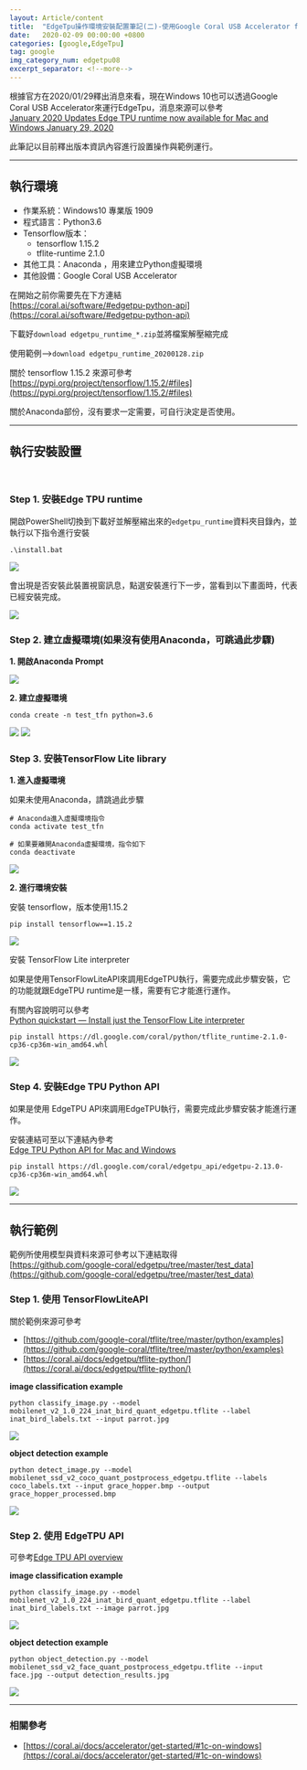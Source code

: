 ```yaml
---
layout: Article/content
title:  "EdgeTpu操作環境安裝配置筆記(二)-使用Google Coral USB Accelerator for Windows 10"
date:   2020-02-09 00:00:00 +0800
categories: [google,EdgeTpu]
tag: google
img_category_num: edgetpu08
excerpt_separator: <!--more-->
---
```


<!--more-->

根據官方在2020/01/29釋出消息來看，現在Windows 10也可以透過Google Coral USB Accelerator來運行EdgeTpu，消息來源可以參考 <br/>
[January 2020 Updates
Edge TPU runtime now available for Mac and Windows
January 29, 2020](https://coral.ai/news/updates-01-2020/)

此筆記以目前釋出版本資訊內容進行設置操作與範例運行。

---

## 執行環境

* 作業系統：Windows10 專業版 1909
* 程式語言：Python3.6
* Tensorflow版本：
  - tensorflow 1.15.2
  - tflite-runtime 2.1.0
* 其他工具：Anaconda ，用來建立Python虛擬環境
* 其他設備：Google Coral USB Accelerator

在開始之前你需要先在下方連結 <br/>
[https://coral.ai/software/#edgetpu-python-api](https://coral.ai/software/#edgetpu-python-api)

下載好`download edgetpu_runtime_*.zip`並將檔案解壓縮完成

使用範例-->`download edgetpu_runtime_20200128.zip`

關於 tensorflow 1.15.2 來源可參考 <br/>
[https://pypi.org/project/tensorflow/1.15.2/#files](https://pypi.org/project/tensorflow/1.15.2/#files)

關於Anaconda部份，沒有要求一定需要，可自行決定是否使用。

---

## 執行安裝設置

<br/>

### Step 1. 安裝Edge TPU runtime

開啟PowerShell切換到下載好並解壓縮出來的`edgetpu_runtime`資料夾目錄內，並執行以下指令進行安裝

```shell
.\install.bat
```

<img src="edgetpu08-01.png" class="img-fluid rounded mx-auto" >

會出現是否安裝此裝置視窗訊息，點選安裝進行下一步，當看到以下畫面時，代表已經安裝完成。

<img src="edgetpu08-02.png" class="img-fluid rounded mx-auto" >

### Step 2. 建立虛擬環境(如果沒有使用Anaconda，可跳過此步驟)

**1. 開啟Anaconda Prompt** <br/>

<img src="edgetpu08-03.png" class="img-fluid rounded mx-auto" >

**2. 建立虛擬環境** <br/>

```shell
conda create -n test_tfn python=3.6
```

<img src="edgetpu08-04.png" class="img-fluid rounded mx-auto" >

<img src="edgetpu08-05.png" class="img-fluid rounded mx-auto" >


### Step 3. 安裝TensorFlow Lite library

**1. 進入虛擬環境**

如果未使用Anaconda，請跳過此步驟

```shell
# Anaconda進入虛擬環境指令
conda activate test_tfn

# 如果要離開Anaconda虛擬環境，指令如下
conda deactivate
```

<img src="edgetpu08-06.png" class="img-fluid rounded mx-auto" >


**2. 進行環境安裝**

安裝 tensorflow，版本使用1.15.2

```shell
pip install tensorflow==1.15.2
```

<img src="edgetpu08-07.png" class="img-fluid rounded mx-auto" >


安裝 TensorFlow Lite interpreter

如果是使用TensorFlowLiteAPI來調用EdgeTPU執行，需要完成此步驟安裝，它的功能就跟EdgeTPU runtime是一樣，需要有它才能進行運作。

有關內容說明可以參考 <br/>
[Python quickstart — Install just the TensorFlow Lite interpreter](https://www.tensorflow.org/lite/guide/python#install_just_the_tensorflow_lite_interpreter)

```shell
pip install https://dl.google.com/coral/python/tflite_runtime-2.1.0-cp36-cp36m-win_amd64.whl
```

<img src="edgetpu08-08.png" class="img-fluid rounded mx-auto" >


### Step 4. 安裝Edge TPU Python API

如果是使用 EdgeTPU API來調用EdgeTPU執行，需要完成此步驟安裝才能進行運作。

安裝連結可至以下連結內參考 <br/>
[Edge TPU Python API for Mac and Windows](https://coral.ai/software/#edgetpu-python-api)

```shell
pip install https://dl.google.com/coral/edgetpu_api/edgetpu-2.13.0-cp36-cp36m-win_amd64.whl
```

<img src="edgetpu08-09.png" class="img-fluid rounded mx-auto" >

---

## 執行範例

範例所使用模型與資料來源可參考以下連結取得 <br/>
[https://github.com/google-coral/edgetpu/tree/master/test_data](https://github.com/google-coral/edgetpu/tree/master/test_data)

### Step 1. 使用 TensorFlowLiteAPI

關於範例來源可參考
* [https://github.com/google-coral/tflite/tree/master/python/examples](https://github.com/google-coral/tflite/tree/master/python/examples)
* [https://coral.ai/docs/edgetpu/tflite-python/](https://coral.ai/docs/edgetpu/tflite-python/)

**image classification example** <br/>

```shell
python classify_image.py --model mobilenet_v2_1.0_224_inat_bird_quant_edgetpu.tflite --label inat_bird_labels.txt --input parrot.jpg
```

<img src="edgetpu08-10.png" class="img-fluid rounded mx-auto" >

**object detection example** <br/>

```shell
python detect_image.py --model mobilenet_ssd_v2_coco_quant_postprocess_edgetpu.tflite --labels coco_labels.txt --input grace_hopper.bmp --output grace_hopper_processed.bmp
```

<img src="edgetpu08-11.png" class="img-fluid rounded mx-auto" >

### Step 2. 使用 EdgeTPU API

可參考[Edge TPU API overview](https://coral.ai/docs/edgetpu/api-intro/)


**image classification example** <br/>

```shell
python classify_image.py --model mobilenet_v2_1.0_224_inat_bird_quant_edgetpu.tflite --label inat_bird_labels.txt --image parrot.jpg
```

<img src="edgetpu08-12.png" class="img-fluid rounded mx-auto" >

**object detection example** <br/>

```shell
python object_detection.py --model mobilenet_ssd_v2_face_quant_postprocess_edgetpu.tflite --input face.jpg --output detection_results.jpg
```

<img src="edgetpu08-13.png" class="img-fluid rounded mx-auto" >

---
### 相關參考
* [https://coral.ai/docs/accelerator/get-started/#1c-on-windows](https://coral.ai/docs/accelerator/get-started/#1c-on-windows)

